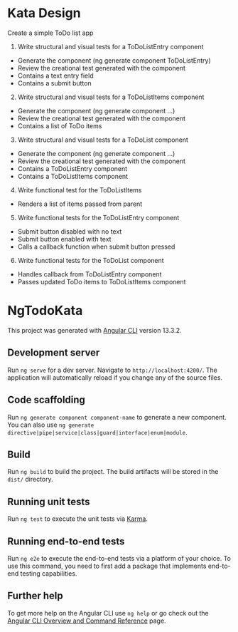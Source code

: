 # Kata Design

Create a simple ToDo list app

1. Write structural and visual tests for a ToDoListEntry component

- Generate the component (ng generate component ToDoListEntry)
- Review the creational test generated with the component
- Contains a text entry field
- Contains a submit button

2. Write structural and visual tests for a ToDoListItems component

- Generate the component (ng generate component ...)
- Review the creational test generated with the component
- Contains a list of ToDo items

3. Write structural and visual tests for a ToDoList component

- Generate the component (ng generate component ...)
- Review the creational test generated with the component
- Contains a ToDoListEntry component
- Contains a ToDoListItems component

4. Write functional test for the ToDoListItems

- Renders a list of items passed from parent

5. Write functional tests for the ToDoListEntry component

- Submit button disabled with no text
- Submit button enabled with text
- Calls a callback function when submit button pressed

6. Write functional tests for the ToDoList component

- Handles callback from ToDoListEntry component
- Passes updated ToDo items to ToDoListItems component

# NgTodoKata

This project was generated with [Angular CLI](https://github.com/angular/angular-cli) version 13.3.2.

## Development server

Run `ng serve` for a dev server. Navigate to `http://localhost:4200/`. The application will automatically reload if you change any of the source files.

## Code scaffolding

Run `ng generate component component-name` to generate a new component. You can also use `ng generate directive|pipe|service|class|guard|interface|enum|module`.

## Build

Run `ng build` to build the project. The build artifacts will be stored in the `dist/` directory.

## Running unit tests

Run `ng test` to execute the unit tests via [Karma](https://karma-runner.github.io).

## Running end-to-end tests

Run `ng e2e` to execute the end-to-end tests via a platform of your choice. To use this command, you need to first add a package that implements end-to-end testing capabilities.

## Further help

To get more help on the Angular CLI use `ng help` or go check out the [Angular CLI Overview and Command Reference](https://angular.io/cli) page.
